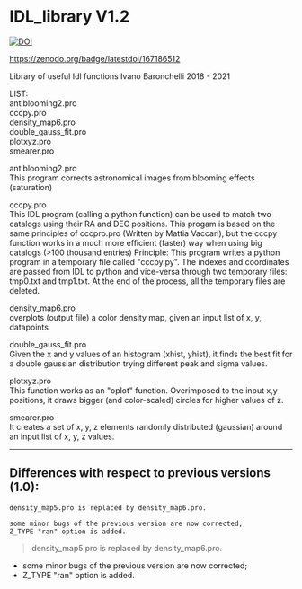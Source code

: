 # IDL_library V1.2



[![DOI](https://zenodo.org/badge/167186512.svg)](https://zenodo.org/badge/latestdoi/167186512)


https://zenodo.org/badge/latestdoi/167186512


Library of useful Idl functions
Ivano Baronchelli 2018 - 2021

LIST:     
antiblooming2.pro     
cccpy.pro     
density_map6.pro     
double_gauss_fit.pro     
plotxyz.pro     
smearer.pro     



antiblooming2.pro    
This program corrects astronomical images from blooming effects (saturation)

cccpy.pro    
This IDL program (calling a python function) can be used to match
two catalogs using their RA and DEC positions. 
This progam is based on the same principles of cccpro.pro (Written
by Mattia Vaccari), but the cccpy function works in a much more
efficient (faster) way when using big catalogs (>100 thousand entries) 
Principle:
This program writes a python program in a temporary file called
"cccpy.py". The indexes and coordinates are passed from IDL to
python and vice-versa through two temporary files: tmp0.txt and
tmp1.txt. 
At the end of the process, all the temporary files are deleted.


density_map6.pro    
overplots (output file) a color density map, given an input list of x, y, datapoints

double_gauss_fit.pro    
Given the x and y values of an histogram (xhist, yhist),
it finds the best fit for a double gaussian distribution trying
different peak and sigma values.

plotxyz.pro    
This function works as an "oplot" function. Overimposed to the input
x,y positions, it draws bigger (and color-scaled) circles for higher 
values of z. 

smearer.pro    
It creates a set of x, y, z elements randomly distributed (gaussian) 
around an input list of x, y, z values.

----------------------------------------------------
Differences with respect to previous versions (1.0):
----------------------------------------------------
    density_map5.pro is replaced by density_map6.pro.

    some minor bugs of the previous version are now corrected;
    Z_TYPE "ran" option is added.

 > density_map5.pro is replaced by density_map6.pro.
   - some minor bugs of the previous version are now corrected;
   - Z_TYPE "ran" option is added.



